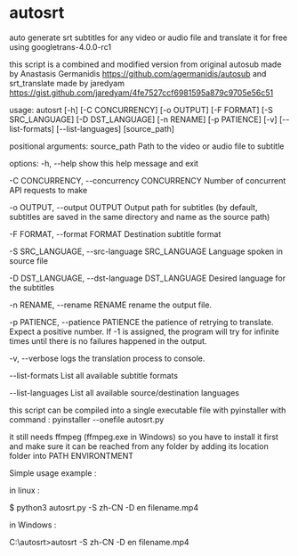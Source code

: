# autosrt
auto generate srt subtitles for any video or audio file and translate it for free using googletrans-4.0.0-rc1

this script is a combined and modified version from original autosub made by Anastasis Germanidis https://github.com/agermanidis/autosub and srt_translate made by jaredyam https://gist.github.com/jaredyam/4fe7527ccf6981595a879c9705e56c51

usage: autosrt [-h] [-C CONCURRENCY] [-o OUTPUT] [-F FORMAT] [-S SRC_LANGUAGE] [-D DST_LANGUAGE] [-n RENAME] [-p PATIENCE] [-v]
               [--list-formats] [--list-languages]
               [source_path]

positional arguments:
  source_path           Path to the video or audio file to subtitle

options:
  -h, --help            show this help message and exit
  
  -C CONCURRENCY, --concurrency CONCURRENCY
                        Number of concurrent API requests to make
                        
  -o OUTPUT, --output OUTPUT
                        Output path for subtitles (by default, subtitles are saved in the same directory and name as the source path)
                        
  -F FORMAT, --format FORMAT
                        Destination subtitle format
                        
  -S SRC_LANGUAGE, --src-language SRC_LANGUAGE
                        Language spoken in source file
                        
  -D DST_LANGUAGE, --dst-language DST_LANGUAGE
                        Desired language for the subtitles
                        
  -n RENAME, --rename RENAME
                        rename the output file.
                        
  -p PATIENCE, --patience PATIENCE
                        the patience of retrying to translate. Expect a positive number. If -1 is assigned, the program will try for infinite times until there is no failures happened in the output.
                        
  -v, --verbose         logs the translation process to console.
  
  --list-formats        List all available subtitle formats
  
  --list-languages      List all available source/destination languages
  

this script can be compiled into a single executable file with pyinstaller with command : pyinstaller --onefile autosrt.py

it still needs ffmpeg (ffmpeg.exe in Windows) so you have to install it first and make sure it can be reached from any folder by adding its location folder into PATH ENVIRONTMENT


Simple usage example :
  
  in linux :

  $ python3 autosrt.py -S zh-CN -D en filename.mp4
  
  
  in Windows :
  
  C:\autosrt>autosrt -S zh-CN -D en filename.mp4

